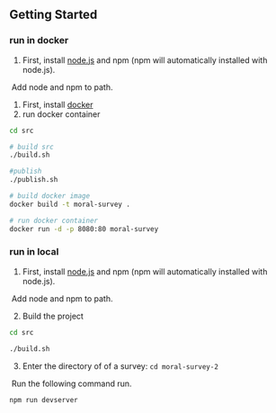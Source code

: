 ## Getting Started

### run in docker

1. First, install [node.js](https://nodejs.org/en) and npm (npm will automatically installed with node.js).

​	Add node and npm to path.

1. First, install [docker](https://docs.docker.com/get-docker/)
2. run docker container

```bash
cd src

# build src
./build.sh

#publish
./publish.sh

# build docker image
docker build -t moral-survey .

# run docker container
docker run -d -p 8080:80 moral-survey
```

### run in local

1. First, install [node.js](https://nodejs.org/en) and npm (npm will automatically installed with node.js).

​	Add node and npm to path.

2. Build the project

```bash
cd src

./build.sh
```

3. Enter the directory of of a survey: `cd moral-survey-2`

​	Run the following command run.

```ba
npm run devserver
```
